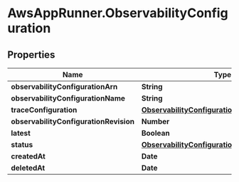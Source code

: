 # AwsAppRunner.ObservabilityConfiguration

## Properties

Name | Type | Description | Notes
------------ | ------------- | ------------- | -------------
**observabilityConfigurationArn** | **String** |  | [optional] 
**observabilityConfigurationName** | **String** |  | [optional] 
**traceConfiguration** | [**ObservabilityConfigurationTraceConfiguration**](ObservabilityConfigurationTraceConfiguration.md) |  | [optional] 
**observabilityConfigurationRevision** | **Number** |  | [optional] 
**latest** | **Boolean** |  | [optional] 
**status** | [**ObservabilityConfigurationStatus**](ObservabilityConfigurationStatus.md) |  | [optional] 
**createdAt** | **Date** |  | [optional] 
**deletedAt** | **Date** |  | [optional] 


